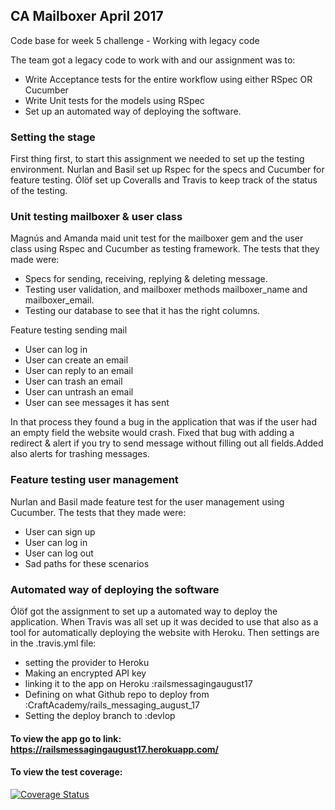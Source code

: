 ## CA Mailboxer April 2017

Code base for week 5 challenge - Working with legacy code

The team got a legacy code to work with and our assignment was to:
* Write Acceptance tests for the entire workflow using either RSpec OR Cucumber
* Write Unit tests for the models using RSpec
* Set up an automated way of deploying the software.

### Setting the stage

First thing first, to start this assignment we needed to set up the testing environment. Nurlan and Basil set up Rspec for the specs and Cucumber for feature testing. Ólöf set up Coveralls and Travis to keep track of the status of the testing.

### Unit testing mailboxer & user class

Magnús and Amanda maid unit test for the mailboxer gem and the user class using Rspec and Cucumber as testing framework. The tests that they made were:

* Specs for sending, receiving, replying & deleting message.
* Testing user validation, and mailboxer methods mailboxer_name and mailboxer_email.
* Testing our database to see that it has the right columns.

Feature testing sending mail
* User can log in
* User can create an email
* User can reply to an email
* User can trash an email
* User can untrash an email
* User can see messages it has sent

In that process they found a bug in the application that was if the user had an empty field the website would crash. Fixed that bug with adding a redirect & alert if you try to send message without filling out all fields.Added also alerts for trashing messages.

### Feature testing user management

Nurlan and Basil made feature test for the user management using Cucumber. The tests that they made were:

* User can sign up
* User can log in
* User can log out
* Sad paths for these scenarios

### Automated way of deploying the software

Ólöf got the assignment to set up a automated way to deploy the application. When Travis was all set up it was decided to use that also as a tool for automatically deploying the website with Heroku. Then settings are in the .travis.yml file:

* setting the provider to Heroku
* Making an encrypted API key
* linking it to the app on Heroku :railsmessagingaugust17
* Defining on what Github repo to deploy from :CraftAcademy/rails_messaging_august_17
* Setting the deploy branch to :devlop

#### To view the app go to link: https://railsmessagingaugust17.herokuapp.com/

#### To view the test coverage:
[![Coverage Status](https://coveralls.io/repos/github/CraftAcademy/rails_messaging_august_17/badge.svg)](https://coveralls.io/github/CraftAcademy/rails_messaging_august_17)

